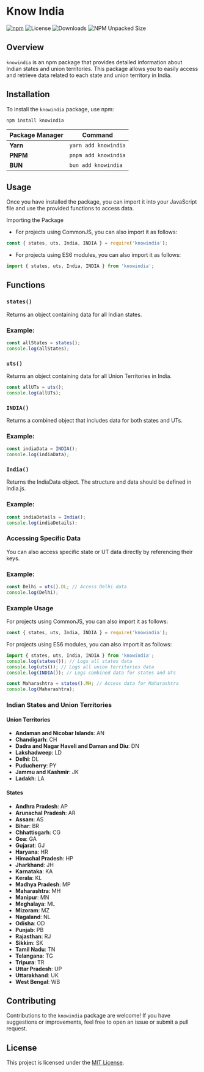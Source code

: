 # Know India

[![npm](https://img.shields.io/npm/v/knowindia.svg)](https://www.npmjs.com/package/knowindia)
![License](https://img.shields.io/npm/l/knowindia.svg)
![Downloads](https://img.shields.io/npm/dt/knowindia.svg)
![NPM Unpacked Size](https://img.shields.io/npm/unpacked-size/knowindia)

## Overview

`knowindia` is an npm package that provides detailed information about Indian states and union territories. This package allows you to easily access and retrieve data related to each state and union territory in India.

## Installation

To install the `knowindia` package, use npm:

```bash
npm install knowindia
```

| Package Manager | Command              |
| --------------- | -------------------- |
| **Yarn**        | `yarn add knowindia` |
| **PNPM**        | `pnpm add knowindia` |
| **BUN**         | `bun add knowindia`  |

## Usage

Once you have installed the package, you can import it into your JavaScript file and use the provided functions to access data.

Importing the Package

- For projects using CommonJS, you can also import it as follows: 

```javascript
const { states, uts, India, INDIA } = require('knowindia');
```

- For projects using ES6 modules, you can also import it as follows:

```javascript
import { states, uts, India, INDIA } from 'knowindia';
```

## Functions

### `states()`

Returns an object containing data for all Indian states.

### Example:

```javascript
const allStates = states();
console.log(allStates);
```

### `uts()`

Returns an object containing data for all Union Territories in India.

```javascript
const allUTs = uts();
console.log(allUTs);
```

### `INDIA()`

Returns a combined object that includes data for both states and UTs.

### Example:

```javascript
const indiaData = INDIA();
console.log(indiaData);
```

### `India()`

Returns the IndiaData object. The structure and data should be defined in India.js.

### Example:

```javascript
const indiaDetails = India();
console.log(indiaDetails);
```

### Accessing Specific Data

You can also access specific state or UT data directly by referencing their keys.

### Example:

```javascript
const Delhi = uts().DL; // Access Delhi data
console.log(Delhi);
```

### Example Usage

For projects using CommonJS, you can also import it as follows: 

```javascript
const { states, uts, India, INDIA } = require('knowindia');
```


For projects using ES6 modules, you can also import it as follows:

```javascript
import { states, uts, India, INDIA } from 'knowindia';
console.log(states()); // Logs all states data
console.log(uts()); // Logs all union territories data
console.log(INDIA()); // Logs combined data for states and UTs

const Maharashtra = states().MH; // Access data for Maharashtra
console.log(Maharashtra);
```

### Indian States and Union Territories

#### Union Territories

- **Andaman and Nicobar Islands**: AN
- **Chandigarh**: CH
- **Dadra and Nagar Haveli and Daman and Diu**: DN
- **Lakshadweep**: LD
- **Delhi**: DL
- **Puducherry**: PY
- **Jammu and Kashmir**: JK
- **Ladakh**: LA

#### States

- **Andhra Pradesh**: AP
- **Arunachal Pradesh**: AR
- **Assam**: AS
- **Bihar**: BR
- **Chhattisgarh**: CG
- **Goa**: GA
- **Gujarat**: GJ
- **Haryana**: HR
- **Himachal Pradesh**: HP
- **Jharkhand**: JH
- **Karnataka**: KA
- **Kerala**: KL
- **Madhya Pradesh**: MP
- **Maharashtra**: MH
- **Manipur**: MN
- **Meghalaya**: ML
- **Mizoram**: MZ
- **Nagaland**: NL
- **Odisha**: OD
- **Punjab**: PB
- **Rajasthan**: RJ
- **Sikkim**: SK
- **Tamil Nadu**: TN
- **Telangana**: TG
- **Tripura**: TR
- **Uttar Pradesh**: UP
- **Uttarakhand**: UK
- **West Bengal**: WB


## Contributing

Contributions to the `knowindia` package are welcome! If you have suggestions or improvements, feel free to open an issue or submit a pull request.

## License

This project is licensed under the [MIT License](https://github.com/kuntalojha/knowindia/blob/main/LICENSE).
